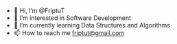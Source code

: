 - 👋 Hi, I’m @FriptuT
- 👀 I’m interested in Software Development
- 🌱 I’m currently learning Data Structures and Algorithms
- 📫 How to reach me friptut@gmail.com

<!---
FriptuT/FriptuT is a ✨ special ✨ repository because its `README.md` (this file) appears on your GitHub profile.
You can click the Preview link to take a look at your changes.
--->
